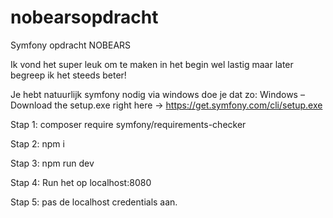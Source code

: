# nobearsopdracht
Symfony opdracht NOBEARS

Ik vond het super leuk om te maken in het begin wel lastig maar later begreep ik het steeds beter!

Je hebt natuurlijk symfony nodig via windows doe je dat zo:
Windows – Download the setup.exe right here -> https://get.symfony.com/cli/setup.exe

Stap 1:
composer require symfony/requirements-checker

Stap 2: 
npm i

Stap 3: 
npm run dev

Stap 4: 
Run het op localhost:8080

Stap 5:
pas de localhost credentials aan.
